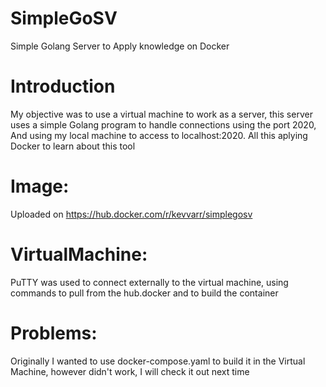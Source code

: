 # SimpleGoSV
Simple Golang Server to Apply knowledge on Docker

# Introduction
My objective was to use a virtual machine to work as a server, this server uses a simple Golang program to handle connections using the port 2020,
And using my local machine to access to localhost:2020.
All this aplying Docker to learn about this tool

# Image:
Uploaded on https://hub.docker.com/r/kevvarr/simplegosv

# VirtualMachine:
PuTTY was used to connect externally to the virtual machine, using commands to pull from the hub.docker and to build the container

# Problems:
Originally I wanted to use docker-compose.yaml to build it in the Virtual Machine, however didn't work, I will check it out next time